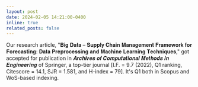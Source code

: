 ```yaml
---
layout: post
date: 2024-02-05 14:21:00-0400
inline: true
related_posts: false
---
```


Our research article, "𝐁𝐢𝐠 𝐃𝐚𝐭𝐚 – 𝐒𝐮𝐩𝐩𝐥𝐲 𝐂𝐡𝐚𝐢𝐧 𝐌𝐚𝐧𝐚𝐠𝐞𝐦𝐞𝐧𝐭 𝐅𝐫𝐚𝐦𝐞𝐰𝐨𝐫𝐤 𝐟𝐨𝐫 𝐅𝐨𝐫𝐞𝐜𝐚𝐬𝐭𝐢𝐧𝐠: 𝐃𝐚𝐭𝐚 𝐏𝐫𝐞𝐩𝐫𝐨𝐜𝐞𝐬𝐬𝐢𝐧𝐠 𝐚𝐧𝐝 𝐌𝐚𝐜𝐡𝐢𝐧𝐞 𝐋𝐞𝐚𝐫𝐧𝐢𝐧𝐠 𝐓𝐞𝐜𝐡𝐧𝐢𝐪𝐮𝐞𝐬," got accepted for publication in 𝑨𝒓𝒄𝒉𝒊𝒗𝒆𝒔 𝒐𝒇 𝑪𝒐𝒎𝒑𝒖𝒕𝒂𝒕𝒊𝒐𝒏𝒂𝒍 𝑴𝒆𝒕𝒉𝒐𝒅𝒔 𝒊𝒏 𝑬𝒏𝒈𝒊𝒏𝒆𝒆𝒓𝒊𝒏𝒈 of Springer, a top-tier journal [I.F. = 9.7 (2022), Q1 ranking, Citescore = 14.1, SJR = 1.581, and H-index = 79]. It's Q1 both in Scopus and WoS-based indexing.
